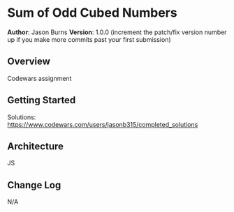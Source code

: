 # Sum of Odd Cubed Numbers

**Author**: Jason Burns
**Version**: 1.0.0 (increment the patch/fix version number up if you make more commits past your first submission)

## Overview
Codewars assignment

## Getting Started

Solutions:
https://www.codewars.com/users/jasonb315/completed_solutions

## Architecture
JS

## Change Log
N/A